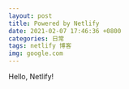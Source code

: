 ```yaml
---
layout: post
title: Powered by Netlify
date: 2021-02-07 17:46:36 +0800
categories: 日常
tags: netlify 博客 
img: google.com
---
```

Hello, Netlify!
